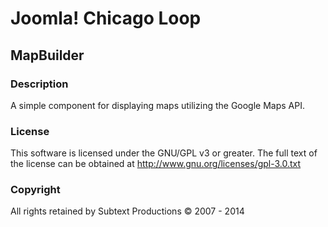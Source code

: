 # Joomla! Chicago Loop #
## MapBuilder ##
### Description ###

A simple component for displaying maps utilizing the Google Maps API.

### License ###

This software is licensed under the GNU/GPL v3 or greater. The full text of the license can be obtained at http://www.gnu.org/licenses/gpl-3.0.txt

### Copyright ###

All rights retained by Subtext Productions &copy; 2007 - 2014
